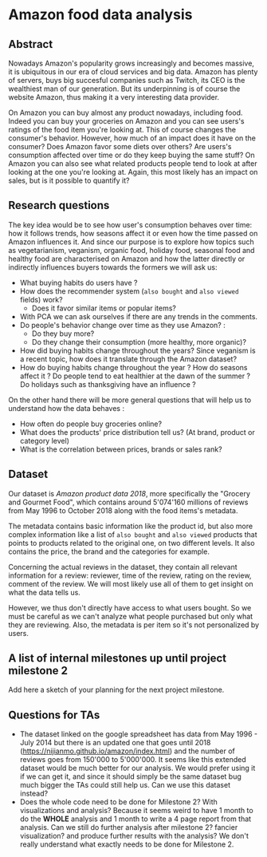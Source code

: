 # Amazon food data analysis

## Abstract
Nowadays Amazon's popularity grows increasingly and becomes massive, it is ubiquitous in our era of cloud services and big data. Amazon has plenty of servers, buys big succesful companies such as Twitch, its CEO is the wealthiest man of our generation. But its underpinning is of course the website Amazon, thus making it a very interesting data provider.

On Amazon you can buy almost any product nowadays, including food. Indeed you can buy your groceries on Amazon and you can see users's ratings of the food item you're looking at. This of course changes the consumer's behavior. However, how much of an impact does it have on the consumer? Does Amazon favor some diets over others? Are users's consumption affected over time or do they keep buying the same stuff? On Amazon you can also see what related products people tend to look at after looking at the one you're looking at. Again, this most likely has an impact on sales, but is it possible to quantify it?

## Research questions
The key idea would be to see how user's consumption behaves over time: how it follows trends, how seasons affect it or even how the time passed on Amazon influences it. And since our purpose is to explore how topics such as vegetarianism, veganism, organic food, holiday food, seasonal food and healthy food are characterised on Amazon and how the latter directly or indirectly influences buyers towards the formers we will ask us:
- What buying habits do users have ?
- How does the recommender system (`also bought` and `also viewed` fields) work?
  - Does it favor similar items or popular items?
- With PCA we can ask ourselves if there are any trends in the comments.
- Do people's behavior change over time as they use Amazon? :
  - Do they buy more?
  - Do they change their consumption (more healthy, more organic)?
- How did buying habits change throughout the years? Since veganism is a recent topic, how does it translate through the Amazon dataset?
- How do buying habits change throughout the year ? How do seasons affect it ? Do people tend to eat healthier at the dawn of the summer ? Do holidays such as thanksgiving have an influence ?

On the other hand there will be more general questions that will help us to understand how the data behaves :
- How often do people buy groceries online?
- What does the products' price distribution tell us? (At brand, product or category level)
- What is the correlation between prices, brands or sales rank?

## Dataset
Our dataset is _Amazon product data 2018_, more specifically the "Grocery and Gourmet Food", which contains around 5'074'160 millions of reviews from May 1996 to October 2018 along with the food items's metadata.

The metadata contains basic information like the product id, but also more complex information like a list of `also bought` and `also viewed` products that points to products related to the original one, on two different levels. It also contains the price, the brand and the categories for example.

Concerning the actual reviews in the dataset, they contain all relevant information for a review: reviewer, time of the review, rating on the review, comment of the review. We will most likely use all of them to get insight on what the data tells us.

However, we thus don't directly have access to what users bought. So we must be careful as we can't analyze what people purchased but only what they are reviewing. Also, the metadata is per item so it's not personalized by users.

## A list of internal milestones up until project milestone 2
Add here a sketch of your planning for the next project milestone.

## Questions for TAs
- The dataset linked on the google spreadsheet has data from May 1996 - July 2014 but there is an updated one that goes until 2018 (https://nijianmo.github.io/amazon/index.html) and the number of reviews goes from 150'000 to 5'000'000. It seems like this extended dataset would be much better for our analysis. We would prefer using it if we can get it, and since it should simply be the same dataset bug much bigger the TAs could still help us. Can we use this dataset instead?
- Does the whole code need to be done for Milestone 2? With visualizations and analysis? Because it seems weird to have 1 month to do the **WHOLE** analysis and 1 month to write a 4 page report from that analysis. Can we still do further analysis after milestone 2? fancier visualization? and produce further results with the analysis? We don't really understand what exactly needs to be done for Milestone 2.
